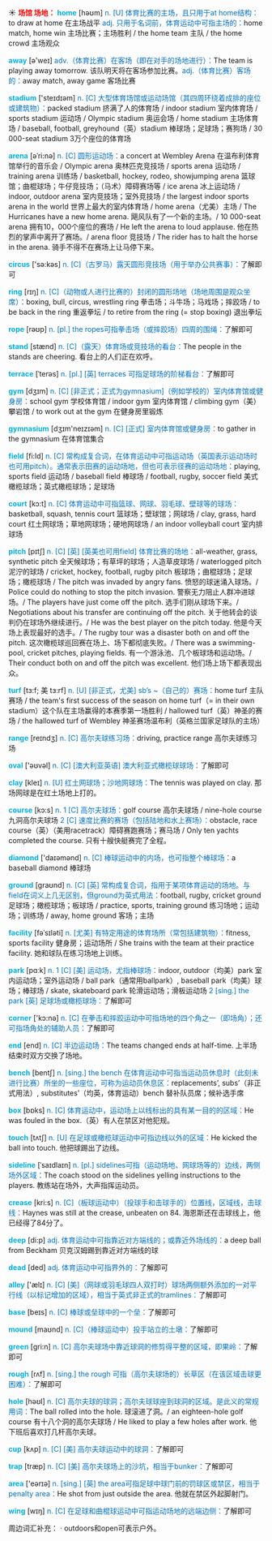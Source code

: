 ☀ <font color="red">**场馆 场地：**</font>
<font color="sky blue">**home**</font> [həʊm] 
<font color="#0070c0">n. [U] 体育比赛的主场，且只用于at home结构：</font>to draw at home 在主场战平 <font color="#0070c0">adj. 只用于名词前，体育运动中可指主场的：</font>home match, home win 主场比赛；主场胜利 / the home team 主队 / the home crowd 主场观众

<font color="sky blue">**away**</font> [ə'weɪ] 
<font color="#0070c0">adv.（体育比赛）在客场（即在对手的场地进行）：</font>The team is playing away tomorrow. 该队明天将在客场参加比赛。<font color="#0070c0">adj.（体育比赛）客场的：</font>away match, away game 客场比赛

<font color="sky blue">**stadium**</font> ['steɪdɪəm] 
<font color="#0070c0">n. [C] 大型体育场馆或运动场馆（其四周环绕着成排的座位或建筑物）：</font>packed stadium 挤满了人的体育场 / indoor stadium 室内体育场 / sports stadium 运动场 / Olympic stadium 奥运会场 / home stadium 主场体育场 / baseball, football, greyhound（英）stadium 棒球场；足球场；赛狗场 / 30 000-seat stadium 3万个座位的体育场
           
<font color="sky blue">**arena**</font> [əˈri:nə]
<font color="#0070c0">n. [C] 圆形运动场：</font>a concert at Wembley Arena 在温布利体育馆举行的音乐会 / Olympic arena 奥林匹克竞技场 / sports arena 运动场 / training arena 训练场 / basketball, hockey, rodeo, showjumping arena 篮球馆；曲棍球场；牛仔竞技场；（马术）障碍赛场等 / ice arena 冰上运动场 / indoor, outdoor arena 室内竞技场；室外竞技场 / the largest indoor sports arena in the world 世界上最大的室内体育场 / home arena（尤美）主场 / The Hurricanes have a new home arena. 飓风队有了一个新的主场。/ 10 000-seat arena 拥有10，000个座位的赛场 / He left the arena to loud applause. 他在热烈的掌声中离开了赛场。/ arena floor 竞技场 / The rider has to halt the horse in the arena. 骑手不得不在赛场上让马停下来。

<font color="sky blue">**circus**</font> ['sə:kəs] 
<font color="#0070c0">n. [C]（古罗马）露天圆形竞技场（用于举办公共赛事）：</font>了解即可

<font color="sky blue">**ring**</font> [rɪŋ] 
<font color="#0070c0">n. [C]（动物或人进行比赛的）封闭的圆形场地（场地周围是观众坐席）：</font>boxing, bull, circus, wrestling ring 拳击场；斗牛场；马戏场；摔跤场 / to be back in the ring 重返拳坛 / to retire from the ring (= stop boxing) 退出拳坛

<font color="sky blue">**rope**</font> [rəʊp] 
<font color="#0070c0">n. [pl.] the ropes可指拳击场（或摔跤场）四周的围绳：</font>了解即可

<font color="sky blue">**stand**</font> [stænd] 
<font color="#0070c0">n. [C]（露天）体育场或竞技场的看台：</font>The people in the stands are cheering. 看台上的人们正在欢呼。
           
<font color="sky blue">**terrace**</font> [ˈterəs]
<font color="#0070c0">n. [pl.] [英] terraces 可指足球场的阶梯看台：</font>了解即可

<font color="sky blue">**gym**</font> [dӡɪm] 
<font color="#0070c0">n. [C] [非正式；正式为gymnasium]（例如学校的）室内体育馆或健身房：</font>school gym 学校体育馆 / indoor gym 室内体育馆 / climbing gym（美）攀岩馆 / to work out at the gym 在健身房里锻炼

<font color="sky blue">**gymnasium**</font> [dӡɪm'neɪzɪəm] 
<font color="#0070c0">n. [C] [正式] 室内体育馆或健身房：</font>to gather in the gymnasium 在体育馆集合

<font color="sky blue">**field**</font> [fi:ld] 
<font color="#0070c0">n. [C] 常构成复合词，在体育运动中可指运动场（英国表示运动场时也可用pitch）。通常表示田赛的运动场地，但也可表示径赛的运动场地：</font>playing, sports field 运动场 / baseball field 棒球场 / football, rugby, soccer field 美式橄榄球场；英式橄榄球场；足球场

<font color="sky blue">**court**</font> [kɔ:t] 
<font color="#0070c0">n. [C] 体育运动中可指篮球、网球、羽毛球、壁球等的球场：</font>basketball, squash, tennis court 篮球场；壁球馆；网球场 / clay, grass, hard court 红土网球场；草地网球场；硬地网球场 / an indoor volleyball court 室内排球场
           
<font color="sky blue">**pitch**</font> [pɪtʃ]
<font color="#0070c0">n. [C] [英] [英美也可用field] 体育比赛的场地：</font>all-weather, grass, synthetic pitch 全天候球场；有草坪的球场；人造草皮球场 / waterlogged pitch 泥泞的球场 / cricket, hockey, football, rugby pitch 板球场；曲棍球场；足球场；橄榄球场 / The pitch was invaded by angry fans. 愤怒的球迷涌入球场。/ Police could do nothing to stop the pitch invasion. 警察无力阻止人群冲进球场。/ The players have just come off the pitch. 选手们刚从球场下来。/ Negotiations about his transfer are continuing off the pitch. 关于他转会的谈判仍在球场外继续进行。/ He was the best player on the pitch today. 他是今天场上表现最好的选手。/ The rugby tour was a disaster both on and off the pitch. 这次橄榄球巡回赛在场上、场下都彻底失败。/ There was a swimming-pool, cricket pitches, playing fields. 有一个游泳池、几个板球场和运动场。/ Their conduct both on and off the pitch was excellent. 他们场上场下都表现出众。
           
<font color="sky blue">**turf**</font> [tɜ:f; 美 tɜ:rf]
<font color="#0070c0">n. [U] [非正式，尤美] sb’s ~（自己的）赛场：</font>home turf 主队赛场 / the team's first success of the season on home turf（= in their own stadium）这个队在主场赢得的本赛季第一场胜利 / hallowed turf（英）神圣的赛场 / the hallowed turf of Wembley 神圣赛场温布利（英格兰国家足球队的主场）

<font color="sky blue">**range**</font> [reɪndӡ] 
<font color="#0070c0">n. [C] 高尔夫球练习场：</font>driving, practice range 高尔夫球练习场

<font color="sky blue">**oval**</font> ['əʊvəl] 
<font color="#0070c0">n. [C] [澳大利亚英语] 澳大利亚式橄榄球球场：</font>了解即可

<font color="sky blue">**clay**</font> [kleɪ] 
<font color="#0070c0">n. [U] 红土网球场；沙地网球场：</font>The tennis was played on clay. 那场网球是在红土场地上打的。

<font color="sky blue">**course**</font> [kɔ:s] 
<font color="#0070c0">n. 1 [C] 高尔夫球场：</font>golf course 高尔夫球场 / nine-hole course 九洞高尔夫球场 <font color="#0070c0">2 [C] 速度比赛的赛场（包括陆地和水上赛场）：</font>obstacle, race course（英）（美用racetrack）障碍赛跑赛场；赛马场 / Only ten yachts completed the course. 只有十艘快艇赛完了全程。

<font color="sky blue">**diamond**</font> ['daɪəmənd] 
<font color="#0070c0">n. [C] 棒球运动中的内场，也可指整个棒球场：</font>a baseball diamond 棒球场

<font color="sky blue">**ground**</font> [ɡraʊnd] 
<font color="#0070c0">n. [C] [英] 常构成复合词，指用于某项体育运动的场地。与field在词义上几无区别，但ground为英式用法：</font>football, rugby, cricket ground 足球场；橄榄球场；板球场 / practice, sports, training ground 练习场地；运动场；训练场 / away, home ground 客场；主场 
           
<font color="sky blue">**facility**</font> [fəˈsɪləti]
<font color="#0070c0">n. [尤美] 有特定用途的体育场所（常包括建筑物）：</font>fitness, sports facility 健身房；运动场所 / She trains with the team at their practice facility. 她和球队在练习场地上训练。

<font color="sky blue">**park**</font> [pɑːk] 
<font color="#0070c0">n. 1 [C] [美] 运动场，尤指棒球场：</font>indoor, outdoor（均美）park 室内运动场；室外运动场 / ball park（通常用ballpark）, baseball park（均美）球场；棒球场 / skate, skateboard park 轮滑运动场；滑板运动场 <font color="#0070c0">2 [sing.] the park [英] 足球场或橄榄球场：</font>了解即可

<font color="sky blue">**corner**</font> ['kɔ:nə] 
<font color="#0070c0">n. [C] 在拳击和摔跤运动中可指场地的四个角之一（即场角）；还可指场角处的辅助人员：</font>了解即可

<font color="sky blue">**end**</font> [end] 
<font color="#0070c0">n. [C] 半边运动场：</font>The teams changed ends at half-time. 上半场结束时双方交换了场地。

<font color="sky blue">**bench**</font> [bentʃ] 
<font color="#0070c0">n. [sing.] the bench 在体育运动中可指当运动员休息时（此刻未进行比赛）所坐的一些座位，可称为运动员休息区：</font>replacements’, subs’（非正式用法）, substitutes’（均英，体育运动）bench 替补队员席；候补选手席

<font color="sky blue">**box**</font> [bɒks] 
<font color="#0070c0">n. [C] 体育运动中，运动场上以线标出的具有某一目的的区域：</font>He was fouled in the box.（英）有人在禁区对他犯规。

<font color="sky blue">**touch**</font> [tʌtʃ] 
<font color="#0070c0">n. [U] 在足球或橄榄球运动中可指边线以外的区域：</font>He kicked the ball into touch. 他把球踢出了边线。
           
<font color="sky blue">**sideline**</font> [ˈsaɪdlaɪn]
<font color="#0070c0">n. [pl.] sidelines可指（运动场地、网球场等的）边线，两侧场外区域：</font>The coach stood on the sidelines yelling instructions to the players. 教练站在场外，大声指挥运动员。
           
<font color="sky blue">**crease**</font> [kri:s]
<font color="#0070c0">n. [C]（板球运动中）（投球手和击球手的）位置线，区域线，击球线：</font>Haynes was still at the crease, unbeaten on 84. 海恩斯还在击球线上，他已经得了84分了。

<font color="sky blue">**deep**</font> [di:p] 
<font color="#0070c0">adj. 体育运动中可指靠近对方端线的；或靠近外场线的：</font>a deep ball from Beckham 贝克汉姆踢到靠近对方端线的球

<font color="sky blue">**dead**</font> [ded] 
<font color="#0070c0">adj. 体育运动中可指界外的：</font>了解即可 

<font color="sky blue">**alley**</font> ['ælɪ] 
<font color="#0070c0">n. [C] [美]（网球或羽毛球四人双打时）球场两侧额外添加的一对平行线（以标记增加的区域），相当于英式非正式的tramlines：</font>了解即可

<font color="sky blue">**base**</font> [beɪs] 
<font color="#0070c0">n. [C] 棒球或垒球中的一个垒：</font>了解即可
           
<font color="sky blue">**mound**</font> [maʊnd]
<font color="#0070c0">n. [C]（棒球运动中）投手站立的土墩：</font>了解即可

<font color="sky blue">**green**</font> [ɡri:n] 
<font color="#0070c0">n. [C] 高尔夫球场中靠近球洞的修剪得平整的区域，即果岭：</font>了解即可

<font color="sky blue">**rough**</font> [rʌf] 
<font color="#0070c0">n. [sing.] the rough 可指（高尔夫球场的）长草区（在该区域击球更困难）：</font>了解即可

<font color="sky blue">**hole**</font> [həʊl] 
<font color="#0070c0">n. [C] 高尔夫球的球洞；高尔夫球球座到球洞的区域。是此义的常规用词：</font>The ball rolled into the hole. 球滚进了洞。/ an eighteen-hole golf course 有十八个洞的高尔夫球场 / He liked to play a few holes after work. 他下班后喜欢打几杆高尔夫球。

<font color="sky blue">**cup**</font> [kʌp] 
<font color="#0070c0">n. [C] [美] 高尔夫球运动中的球洞：</font>了解即可

<font color="sky blue">**trap**</font> [træp] 
<font color="#0070c0">n. [C] [美] 高尔夫球场上的沙坑，相当于bunker：</font>了解即可

<font color="sky blue">**area**</font> ['eərɪə] 
<font color="#0070c0">n. [sing.] [英] the area可指足球中球门前的罚球区或禁区，相当于penalty area：</font>He shot from just outside the area. 他就在禁区外起脚射门。

<font color="sky blue">**wing**</font> [wɪŋ] 
<font color="#0070c0">n. [C] 在足球和曲棍球运动中可指运动场地的远端边侧：</font>了解即可

周边词汇补充：
· outdoors和open可表示户外。
